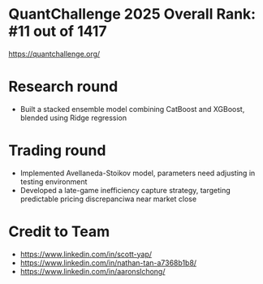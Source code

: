 # QuantChallenge 2025 Overall Rank: #11 out of 1417
https://quantchallenge.org/
 
# Research round
- Built a stacked ensemble model combining CatBoost and XGBoost, blended using Ridge regression

# Trading round
- Implemented Avellaneda-Stoikov model, parameters need adjusting in testing environment
- Developed a late-game inefficiency capture strategy, targeting predictable pricing discrepanciwa near market close

# Credit to Team
- https://www.linkedin.com/in/scott-yap/
- https://www.linkedin.com/in/nathan-tan-a7368b1b8/
- https://www.linkedin.com/in/aaronslchong/
